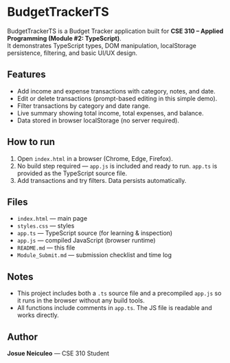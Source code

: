# BudgetTrackerTS

BudgetTrackerTS is a Budget Tracker application built for **CSE 310 – Applied Programming (Module #2: TypeScript)**.  
It demonstrates TypeScript types, DOM manipulation, localStorage persistence, filtering, and basic UI/UX design.

## Features
- Add income and expense transactions with category, notes, and date.
- Edit or delete transactions (prompt-based editing in this simple demo).
- Filter transactions by category and date range.
- Live summary showing total income, total expenses, and balance.
- Data stored in browser localStorage (no server required).

## How to run
1. Open `index.html` in a browser (Chrome, Edge, Firefox).
2. No build step required — `app.js` is included and ready to run. `app.ts` is provided as the TypeScript source file.
3. Add transactions and try filters. Data persists automatically.

## Files
- `index.html` — main page
- `styles.css` — styles
- `app.ts` — TypeScript source (for learning & inspection)
- `app.js` — compiled JavaScript (browser runtime)
- `README.md` — this file
- `Module_Submit.md` — submission checklist and time log

## Notes
- This project includes both a `.ts` source file and a precompiled `app.js` so it runs in the browser without any build tools.
- All functions include comments in `app.ts`. The JS file is readable and works directly.

## Author
**Josue Neiculeo** — CSE 310 Student

